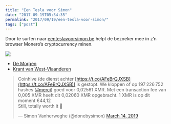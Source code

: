 ```yaml
---
title: "Een Tesla voor Simon"
date: "2017-09-19T05:34:35"
permalink: "2017/09/19/een-tesla-voor-simon/"
tags: ["post"]
---
```

Door te surfen naar [eenteslavoorsimon.be](https://eenteslavoorsimon.be/) helpt de bezoeker mee in z’n browser Monero’s cryptocurrency minen.

[![](https://www.donebysimon.be/wp-content/uploads/2019/03/Screenshot-2019-03-01-at-06.44.28.png)]( eenteslavoorsimon.be)

* [De Morgen](https://www.demorgen.be/economie/simon-wil-graag-een-tesla-en-u-kunt-hem-daarbij-helpen-b123f36e/)
* [Krant van West-Vlaanderen](https://kw.knack.be/west-vlaanderen/nieuws/onderwijs-en-jeugd/docent-howest-wil-tesla-verdienen-met-jouw-computer/article-normal-279253.html)

> Coinhive (de dienst achter [https://t.co/AFeBrQJXSB](https://t.co/AFeBrQJXSB)) is gestopt. We kloppen of op 197 226 752 hashes ([#merci](https://twitter.com/hashtag/merci?src=hash&ref_src=twsrc%5Etfw)) goed voor 0,02561 XMR. Met een transaction fee van 0,005 XMR heeft dit 0,02060 XMR opgebracht. 1 XMR is op dit moment €44,12  
> Still, totally worth it 🤑
>
> — Simon Vanherweghe (@donebysimon) [March 14, 2019](https://twitter.com/donebysimon/status/1106099705237393408?ref_src=twsrc%5Etfw)
